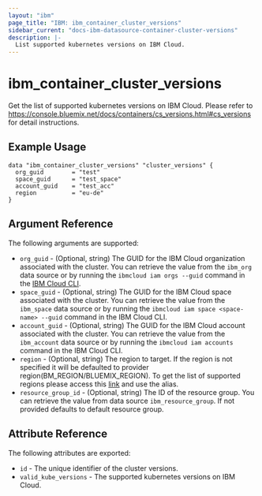 ```yaml
---
layout: "ibm"
page_title: "IBM: ibm_container_cluster_versions"
sidebar_current: "docs-ibm-datasource-container-cluster-versions"
description: |-
  List supported kubernetes versions on IBM Cloud.
---
```


# ibm\_container_cluster_versions

Get the list of supported kubernetes versions on IBM Cloud. Please refer to https://console.bluemix.net/docs/containers/cs_versions.html#cs_versions for detail instructions.

## Example Usage

```hcl
data "ibm_container_cluster_versions" "cluster_versions" {
  org_guid        = "test"
  space_guid      = "test_space"
  account_guid    = "test_acc"
  region          = "eu-de"
}
```

## Argument Reference

The following arguments are supported:

* `org_guid` - (Optional, string) The GUID for the IBM Cloud organization associated with the cluster. You can retrieve the value from the `ibm_org` data source or by running the `ibmcloud iam orgs --guid` command in the [IBM Cloud CLI](https://console.bluemix.net/docs/cli/reference/bluemix_cli/get_started.html#getting-started).
* `space_guid` - (Optional, string) The GUID for the IBM Cloud space associated with the cluster. You can retrieve the value from the `ibm_space` data source or by running the `ibmcloud iam space <space-name> --guid` command in the IBM Cloud CLI.
* `account_guid` - (Optional, string) The GUID for the IBM Cloud account associated with the cluster. You can retrieve the value from the `ibm_account` data source or by running the `ibmcloud iam accounts` command in the IBM Cloud CLI.
* `region` - (Optional, string) The region to target. If the region is not specified it will be defaulted to provider region(BM_REGION/BLUEMIX_REGION). To get the list of supported regions please access this [link](https://containers.bluemix.net/v1/regions) and use the alias.
* `resource_group_id` - (Optional, string) The ID of the resource group.  You can retrieve the value from data source `ibm_resource_group`. If not provided defaults to default resource group.

## Attribute Reference

The following attributes are exported:

* `id` - The unique identifier of the cluster versions.
* `valid_kube_versions` - The supported kubernetes versions on IBM Cloud.
